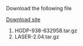 Download the following file

[Download site](http://csg.sph.umich.edu/chaolong/LASER/)

1. HGDP-938-632958.tar.gz 
2. LASER-2.04.tar.gz
